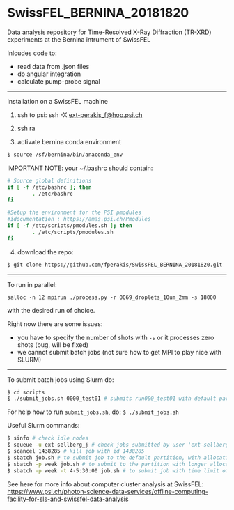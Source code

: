 # SwissFEL_BERNINA_20181820

Data analysis repository for Time-Resolved X-Ray Diffraction (TR-XRD) experiments at the Bernina intrument of SwissFEL 

Inlcudes code to:
- read data from .json files
- do angular integration
- calculate pump-probe signal

-----------------------------
Installation on a SwissFEL machine

1) ssh to psi: 
ssh -X ext-perakis_f@hop.psi.ch

2) ssh ra

3) activate bernina conda environment
```bash
$ source /sf/bernina/bin/anaconda_env
```

IMPORTANT NOTE: your ~/.bashrc should contain:

```bash
# Source global definitions
if [ -f /etc/bashrc ]; then
        . /etc/bashrc
fi

#Setup the environment for the PSI pmodules
#idocumentation : https://amas.psi.ch/Pmodules
if [ -f /etc/scripts/pmodules.sh ]; then
        . /etc/scripts/pmodules.sh
fi
```
 
4) download the repo:

```bash
$ git clone https://github.com/fperakis/SwissFEL_BERNINA_20181820.git
```

-----------------------------
To run in parallel:

```
salloc -n 12 mpirun ./process.py -r 0069_droplets_10um_2mm -s 18000
```
with the desired run of choice.

Right now there are some issues:
* you have to specify the number of shots with `-s` or it processes zero shots (bug, will be fixed)
* we cannot submit batch jobs (not sure how to get MPI to play nice with SLURM)

-----------------------------
To submit batch jobs using Slurm do:

```bash
$ cd scripts
$ ./submit_jobs.sh 0000_test01 # submits run000_test01 with default parameters
```

For help how to run `submit_jobs.sh`, do: `$ ./submit_jobs.sh`

Useful Slurm commands:

```bash
$ sinfo # check idle nodes
$ squeue -u ext-sellberg_j # check jobs submitted by user 'ext-sellberg_j'
$ scancel 1438285 # kill job with id 1438285
$ sbatch job.sh # to submit job to the default partition, with allocation time of 1 hour
$ sbatch -p week job.sh # to submit to the partition with longer allocation time (2 days if not specified)
$ sbatch -p week -t 4-5:30:00 job.sh # to submit job with time limit of 4 days, 5 hours and 30 minutes (max. allowed time limit is 8 days)
```

See here for more info about computer cluster analysis at SwissFEL:
https://www.psi.ch/photon-science-data-services/offline-computing-facility-for-sls-and-swissfel-data-analysis
